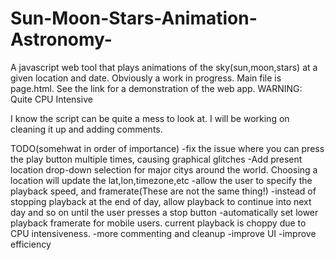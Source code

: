 # Sun-Moon-Stars-Animation-Astronomy-
A javascript web tool that plays animations of the sky(sun,moon,stars) at a given location and date. Obviously a work in progress. Main file is page.html. See the link for a demonstration of the web app. WARNING: Quite CPU Intensive

I know the script can be quite a mess to look at. I will be working on cleaning it up and adding comments.

TODO(somehwat in order of importance)
  -fix the issue where you can press the play button multiple times, causing graphical glitches
  -Add present location drop-down selection for major citys around the world. Choosing a location will update the lat,lon,timezone,etc
  -allow the user to specify the playback speed, and framerate(These are not the same thing!)
  -instead of stopping playback at the end of day, allow playback to continue into next day and so on until the user presses a stop button
  -automatically set lower playback framerate for mobile users. current playback is choppy due to CPU intensiveness.
   -more commenting and cleanup
  -improve UI
  -improve efficiency
  
